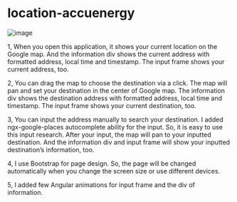 # location-accuenergy


![image](https://user-images.githubusercontent.com/55171208/123828192-42792e80-d8cf-11eb-9a9e-d14c6e36701b.png)



1, When you open this application, it shows your current location on the Google map. And the information div shows the current address with formatted address, local time and timestamp. The input frame shows your current address, too.


2, You can drag the map to choose the destination via a click. The map will pan and set your destination in the center of Google map. The information div shows the destination address with formatted address, local time and timestamp. The input frame shows your current destination, too.


3, You can input the address manually to search your destination. I added ngx-google-places autocomplete ability for the input. So, it is easy to use this input research. After your input, the map will pan to your inputted destination. And the information div and input frame will show your inputted destination’s information, too.


4, I use Bootstrap for page design. So, the page will be changed automatically when you change the screen size or use different devices.


5, I added few Angular animations for input frame and the div of information. 
